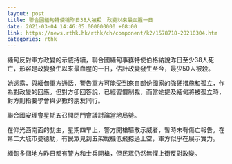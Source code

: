 ```yaml
---
layout: post
title: 聯合國緬甸特使稱昨日38人被殺　政變以來最血腥一日
date: 2021-03-04 14:46:05.000000000 +08:00
link: https://news.rthk.hk/rthk/ch/component/k2/1578718-20210304.htm
categories: rthk
---
```


緬甸反對軍方政變的示威持續，聯合國緬甸事務特使伯格納說昨日至少38人死亡，形容是政變發生以來最血腥的一日，估計政變發生至今，最少50人被殺。

她透露，與緬甸軍方通話，警告軍方可能受到來自部份國家的強硬措施和孤立，作為對政變的回應。但對方卻回答說，已經習慣制裁，而當她提及緬甸將被孤立時，對方則指要學會與少數的朋友同行。

聯合國安理會星期五召開閉門會議討論當地局勢。

在仰光西南面的勃生，星期四早上，警方開槍驅散示威者，暫時未有傷亡報告。在第二大城市曼德勒，有民眾見到五架戰機低飛掠過上空，軍方似乎在展示實力。

緬甸多個地方昨日都有警方和士兵開槍，但民眾仍然無懼上街反對政變。
